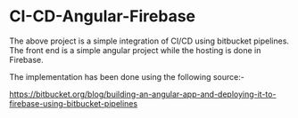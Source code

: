 # CI-CD-Angular-Firebase

The above project is a simple integration of CI/CD using bitbucket pipelines.
The front end is a simple angular project while the hosting is done in Firebase.

The implementation has been done using the following source:-

https://bitbucket.org/blog/building-an-angular-app-and-deploying-it-to-firebase-using-bitbucket-pipelines
